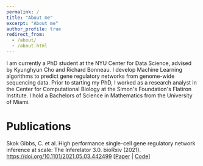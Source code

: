 ```yaml
---
permalink: /
title: "About me"
excerpt: "About me"
author_profile: true
redirect_from: 
  - /about/
  - /about.html
---
```


I am currently a PhD student at the NYU Center for Data Science, advised by Kyunghyun Cho and Richard Bonneau. 
I develop Machine Learning algorithms to predict gene regulatory networks from genome-wide sequencing data.
Prior to starting my PhD, I worked as a research analyst in the Center for Computational Biology at the Simon's 
Foundation's Flatiron Institute. I hold a Bachelors of Science in Mathematics from the University of Miami.

# Publications

Skok Gibbs, C. et al. High performance single-cell gene regulatory network inference at scale: The Inferelator 3.0. 
bioRxiv (2021). https://doi.org/10.1101/2021.05.03.442499 
[[Paper](https://www.biorxiv.org/content/10.1101/2021.05.03.442499v3.full) | 
[Code](https://github.com/flatironinstitute/inferelator)]

